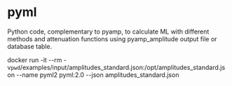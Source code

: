 # pyml

Python code, complementary to pyamp, to calculate ML with different methods and attenuation functions using pyamp_amplitude output file or database table.


docker run -it --rm -v`pwd`/examples/input/amplitudes_standard.json:/opt/amplitudes_standard.json --name pyml2 pyml:2.0 --json amplitudes_standard.json
